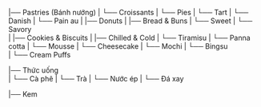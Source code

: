 |── Pastries (Bánh nướng)
|	└── Croissants 
|	└── Pies
|	└── Tart 
|	└── Danish 
|	└── Pain au 
|
|── Donuts 
|
|── Bread & Buns
|	└── Sweet
|	└── Savory	
|
|── Cookies & Biscuits 
|
|── Chilled & Cold
|	└── Tiramisu 
|	└── Panna cotta 
|	└── Mousse
|	└── Cheesecake
|	└── Mochi
|	└── Bingsu  
|	└── Cream Puffs 

|── Thức uống  
|	└── Cà phê 
|	└── Trà 
|	└── Nước ép 
|	└── Đá xay

|── Kem 